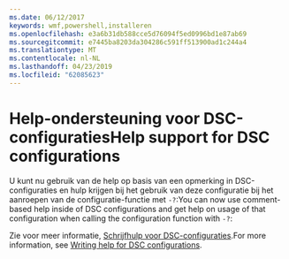 ```yaml
---
ms.date: 06/12/2017
keywords: wmf,powershell,installeren
ms.openlocfilehash: e3a6b31db588cce5d76094f5ed0996bd1e87ab69
ms.sourcegitcommit: e7445ba8203da304286c591ff513900ad1c244a4
ms.translationtype: MT
ms.contentlocale: nl-NL
ms.lasthandoff: 04/23/2019
ms.locfileid: "62085623"
---
```

# <a name="help-support-for-dsc-configurations"></a><span data-ttu-id="43950-102">Help-ondersteuning voor DSC-configuraties</span><span class="sxs-lookup"><span data-stu-id="43950-102">Help support for DSC configurations</span></span>

<span data-ttu-id="43950-103">U kunt nu gebruik van de help op basis van een opmerking in DSC-configuraties en hulp krijgen bij het gebruik van deze configuratie bij het aanroepen van de configuratie-functie met `-?`:</span><span class="sxs-lookup"><span data-stu-id="43950-103">You can now use comment-based help inside of DSC configurations and get help on usage of that configuration when calling the configuration function with `-?`:</span></span>

<span data-ttu-id="43950-104">Zie voor meer informatie, [Schrijfhulp voor DSC-configuraties](https://msdn.microsoft.com/powershell/dsc/confighelp).</span><span class="sxs-lookup"><span data-stu-id="43950-104">For more information, see [Writing help for DSC configurations](https://msdn.microsoft.com/powershell/dsc/confighelp).</span></span>

